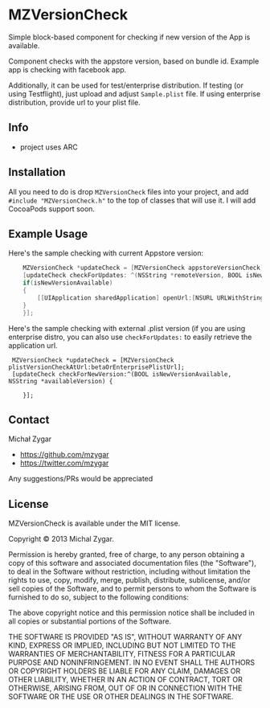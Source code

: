 # MZVersionCheck

Simple block-based component for checking if new version of the App is available. 

Component checks with the appstore version, based on bundle id. Example app is checking with facebook app.

Additionally, it can be used for test/enterprise distribution. If testing (or using Testflight), just upload and adjust `Sample.plist` file. If using enterprise distribution, provide url to your plist file.

## Info
* project uses ARC


## Installation

All you need to do is drop `MZVersionCheck` files into your project, and add `#include "MZVersionCheck.h"` to the top of classes that will use it. I will add CocoaPods support soon.

## Example Usage

Here's the sample checking with current Appstore version:

``` objective-c
    MZVersionCheck *updateCheck = [MZVersionCheck appstoreVersionCheck];
    [updateCheck checkForUpdates: ^(NSString *remoteVersion, BOOL isNewVersionAvailable, NSString *applicationURL) {
    if(isNewVersionAvailable)
    {
    	[[UIApplication sharedApplication] openUrl:[NSURL URLWithString:applicationURL]];//opens app in Appstore
    }
    }];
```

Here's the sample checking with external .plist version (if you are using enterprise distro, you can also use `checkForUpdates:` to easily retrieve the application url.

```
 MZVersionCheck *updateCheck = [MZVersionCheck plistVersionCheckAtUrl:betaOrEnterprisePlistUrl];
 [updateCheck checkForNewVersion:^(BOOL isNewVersionAvailable, NSString *availableVersion) {
    
    }];
```

## Contact

Michał Zygar

- https://github.com/mzygar
- https://twitter.com/mzygar

Any suggestions/PRs would be appreciated

## License

MZVersionCheck is available under the MIT license.

Copyright © 2013 Michal Zygar.

Permission is hereby granted, free of charge, to any person obtaining a copy of this software and associated documentation files (the "Software"), to deal in the Software without restriction, including without limitation the rights to use, copy, modify, merge, publish, distribute, sublicense, and/or sell copies of the Software, and to permit persons to whom the Software is furnished to do so, subject to the following conditions:

The above copyright notice and this permission notice shall be included in all copies or substantial portions of the Software.

THE SOFTWARE IS PROVIDED "AS IS", WITHOUT WARRANTY OF ANY KIND, EXPRESS OR IMPLIED, INCLUDING BUT NOT LIMITED TO THE WARRANTIES OF MERCHANTABILITY, FITNESS FOR A PARTICULAR PURPOSE AND NONINFRINGEMENT. IN NO EVENT SHALL THE AUTHORS OR COPYRIGHT HOLDERS BE LIABLE FOR ANY CLAIM, DAMAGES OR OTHER LIABILITY, WHETHER IN AN ACTION OF CONTRACT, TORT OR OTHERWISE, ARISING FROM, OUT OF OR IN CONNECTION WITH THE SOFTWARE OR THE USE OR OTHER DEALINGS IN THE SOFTWARE.
